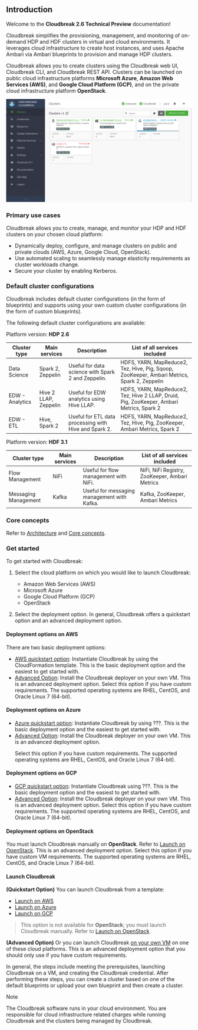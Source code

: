 ## Introduction

Welcome to the **Cloudbreak 2.6 Technical Preview** documentation! 

Cloudbreak simplifies the provisioning, management, and monitoring of on-demand HDP and HDF clusters in virtual and cloud environments. It leverages cloud infrastructure to create host instances, and uses Apache Ambari via Ambari blueprints to provision and manage HDP clusters. 

Cloudbreak allows you to create clusters using the Cloudbreak web UI, Cloudbreak CLI, and Cloudbreak REST API. Clusters can be launched on public cloud infrastructure platforms **Microsoft Azure**, **Amazon Web Services (AWS)**, and **Google Cloud Platform (GCP)**, and on the private cloud infrastructure platform **OpenStack**.

<a href="./images/cb_cb-ui3.png" target="_blank" title="click to enlarge"><img src="./images/cb_cb-ui3.png" width="650" title="Cloudbreak web UI"></a>   


### Primary use cases

Cloudbreak allows you to create, manage, and monitor your HDP and HDF clusters on your chosen cloud platform:

* Dynamically deploy, configure, and manage clusters on public and private clouds (AWS, Azure, Google Cloud, OpenStack).   
* Use automated scaling to seamlessly manage elasticity requirements as cluster workloads change.  
* Secure your cluster by enabling Kerberos.   

### Default cluster configurations

Cloudbreak includes default cluster configurations (in the form of blueprints) and supports using your own custom cluster configurations (in the form of custom blueprints).

The following default cluster configurations are available:

 

Platform version: **HDP 2.6**

| Cluster type  | Main services | Description |  List of all services included |
|---|---|---|---|
| Data Science | <i class="fa fa-check" style="color: green"></i> Spark 2,<br>Zeppelin | Useful for data science with Spark 2 and Zeppelin. | HDFS, YARN, MapReduce2, Tez, Hive, Pig, Sqoop, ZooKeeper, Ambari Metrics, Spark 2, Zeppelin |
| EDW - Analytics | <span><i class="fa fa-check" style="color: green"></i> Hive 2 LLAP</span>,<br>Zeppelin | Useful for EDW analytics using Hive LLAP. | HDFS, YARN, MapReduce2, Tez, Hive 2 LLAP, Druid, Pig, ZooKeeper, Ambari Metrics, Spark 2 | 
| EDW - ETL | <i class="fa fa-check" style="color: green"></i> Hive,<br> Spark 2 | Useful for ETL data processing with Hive and Spark 2. | HDFS, YARN, MapReduce2, Tez, Hive, Pig, ZooKeeper, Ambari Metrics, Spark 2 |


Platform version: **HDF 3.1**

| Cluster type  | Main services | Description |  List of all services included |
|---|---|---|---|
| Flow Management | <i class="fa fa-check" style="color: green"></i> NiFi | Useful for flow management with NiFi. | NiFi, NiFi Registry, ZooKeeper, Ambari Metrics |
| Messaging Management | <i class="fa fa-check" style="color: green"></i> Kafka |  Useful for messaging management with Kafka. | Kafka, ZooKeeper, Ambari Metrics |


### Core concepts   

Refer to [Architecture](architecture.md) and [Core concepts](architecture.md#core-concepts).


### Get started

To get started with Cloudbreak:

1. Select the cloud platform on which you would like to launch Cloudbreak:

    * Amazon Web Services (AWS)  
    * Microsoft Azure  
    * Google Cloud Platform (GCP)  
    * OpenStack  
   
1. Select the deployment option. In general, Cloudbreak offers a quickstart option and an advanced deployment option.  


#### Deployment options on AWS 

There are two basic deployment options:

* [AWS quickstart option](aws-launch.md): Instantiate Cloudbreak by using the CloudFormation template. This is the basic deployment option and the easiest to get started with.   
* [Advanced Option](vm-launch.md): Install the Cloudbreak deployer on your own VM. This is an advanced deployment option. Select this option if you have custom requirements. The supported operating systems are RHEL, CentOS, and Oracle Linux 7 (64-bit).

#### Deployment options on Azure 

* [Azure quickstart option](azure-launch.md): Instantiate Cloudbreak by using ???. This is the basic deployment option and the easiest to get started with. 
* [Advanced Option](vm-launch.md): Install the Cloudbreak deployer on your own VM. This is an advanced deployment option.</p> <p>Select this option if you have custom requirements. The supported operating systems are RHEL, CentOS, and Oracle Linux 7 (64-bit).

#### Deployment options on GCP  

* [GCP quickstart option](gcp-launch.md): Instantiate Cloudbreak using ???. This is the basic deployment option and the easiest to get started with.   
* [Advanced Option](vm-launch.md): Install the Cloudbreak deployer on your own VM. This is an advanced deployment option. Select this option if you have custom requirements. The supported operating systems are RHEL, CentOS, and Oracle Linux 7 (64-bit).

#### Deployment options on OpenStack  

You must launch Cloudbreak manually on **OpenStack**. Refer to [Launch on OpenStack](os-launch.md). This is an advanced deployment option. Select this option if you have custom VM requirements. The supported operating systems are RHEL, CentOS, and Oracle Linux 7 (64-bit).


#### Launch Cloudbreak 

**(Quickstart Option)** You can launch Cloudbreak from a template:  

* [Launch on AWS](aws-launch.md)  
* [Launch on Azure](azure-launch.md) 
* [Launch on GCP](gcp-launch.md)  

> This option is not available for **OpenStack**; you must launch Cloudbreak manually. Refer to [Launch on OpenStack](os-launch.md).    
     
**(Advanced Option)** Or you can launch Cloudbreak [on your own VM](vm-launch.md) on one of these cloud platforms. This is an advanced deployment option that you should only use if you have custom requirements. 

In general, the steps include meeting the prerequisites, launching Cloudbreak on a VM, and creating the Cloudbreak credential. After performing these steps, you can create a cluster based on one of the default blueprints or upload your own blueprint and then create a cluster. 


<div class="note">
    <p class="first admonition-title">Note</p>
    <p class="last">The Cloudbreak software runs in your cloud environment. You are responsible for cloud infrastructure related charges while running Cloudbreak and the clusters being managed by Cloudbreak.</p>
</div>




